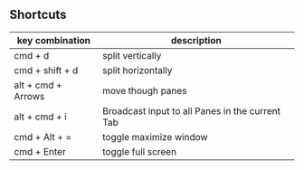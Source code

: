 
## Shortcuts

key combination    | description
-------------------|------------
cmd + d            | split vertically
cmd + shift + d    | split horizontally
alt + cmd + Arrows | move though panes
alt + cmd + i      | Broadcast input to all Panes in the current Tab
cmd + Alt + =      | toggle maximize window
cmd + Enter        | toggle full screen 
